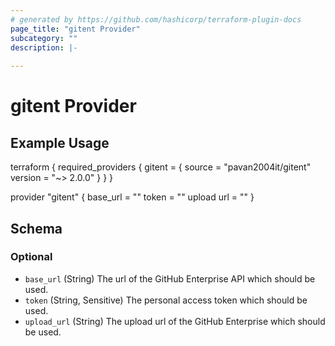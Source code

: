 ```yaml
---
# generated by https://github.com/hashicorp/terraform-plugin-docs
page_title: "gitent Provider"
subcategory: ""
description: |-
  
---
```


# gitent Provider

## Example Usage

terraform {
    required_providers {
        gitent = {
            source  = "pavan2004it/gitent"
            version = "~> 2.0.0"
        }
    }
}

provider "gitent" {
    base_url = "<base url of the github enterprise>"
    token = "<pat token>"
    upload url = "<upload url of github enterprise>"
}



<!-- schema generated by tfplugindocs -->
## Schema

### Optional

- `base_url` (String) The url of the GitHub Enterprise API which should be used.
- `token` (String, Sensitive) The personal access token which should be used.
- `upload_url` (String) The upload url of the GitHub Enterprise which should be used.
